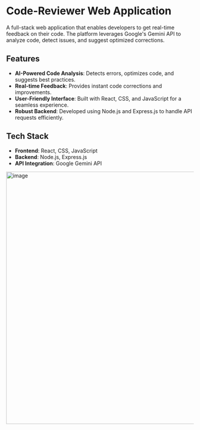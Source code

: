 
# Code-Reviewer Web Application  
A full-stack web application that enables developers to get real-time feedback on their code. The platform leverages Google's Gemini API to analyze code, detect issues, and suggest optimized corrections.

## Features  
- **AI-Powered Code Analysis**: Detects errors, optimizes code, and suggests best practices.  
- **Real-time Feedback**: Provides instant code corrections and improvements.  
- **User-Friendly Interface**: Built with React, CSS, and JavaScript for a seamless experience.  
- **Robust Backend**: Developed using Node.js and Express.js to handle API requests efficiently.  

## Tech Stack  
- **Frontend**: React, CSS, JavaScript  
- **Backend**: Node.js, Express.js  
- **API Integration**: Google Gemini API  
<img width="1360" height="678" alt="image" src="https://github.com/user-attachments/assets/07e0eb23-226b-4a18-9a15-c13f77ac7dc8" />

